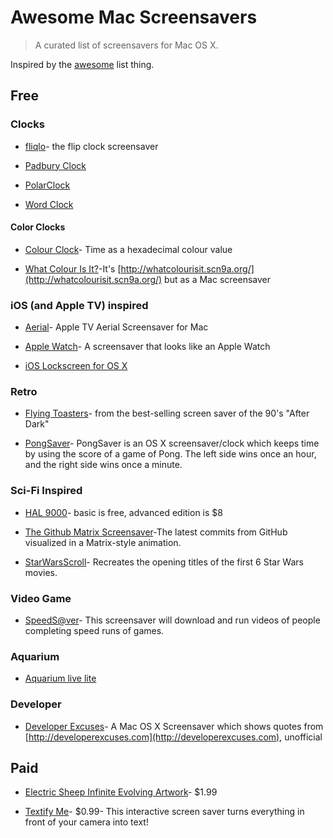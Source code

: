 # Awesome Mac Screensavers

> A curated list of screensavers for Mac OS X.

Inspired by the [awesome](https://github.com/sindresorhus/awesome) list thing.


## Free

### Clocks

* [fliqlo](http://fliqlo.com/)- the flip clock screensaver

* [Padbury Clock](http://padbury.me/clock/)

* [PolarClock](http://blog.pixelbreaker.com/polarclock)

* [Word Clock](https://www.simonheys.com/wordclock/)

#### Color Clocks

* [Colour Clock](http://www.clock.lookatjack.com/)- Time as a hexadecimal colour value

* [What Colour Is It?](https://github.com/Jonic/WhatColourIsIt-ScreenSaver)-It's [http://whatcolourisit.scn9a.org/](http://whatcolourisit.scn9a.org/) but as a Mac screensaver

### iOS (and Apple TV) inspired

* [Aerial](https://github.com/JohnCoates/Aerial)- Apple TV Aerial Screensaver for Mac

* [Apple Watch](http://www.rasmusnielsen.dk/applewatch/)- A screensaver that looks like an Apple Watch

* [iOS Lockscreen for OS X](http://littleendiangamestudios.com/project/ios-7-screen-saver/)

### Retro

* [Flying Toasters](http://en.infinisys.co.jp/product/flyingtoasters/index.shtml)- from the best-selling screen saver of the 90's "After Dark"

* [PongSaver](http://rogueamoeba.com/freebies/)- PongSaver is an OS X screensaver/clock which keeps time by using the score of a game of Pong. The left side wins once an hour, and the right side wins once a minute.

### Sci-Fi Inspired

* [HAL 9000](http://www.halproject.com/)- basic is free, advanced edition is $8

* [The Github Matrix Screensaver](https://github.com/winterbe/github-matrix-screensaver)-The latest commits from GitHub visualized in a Matrix-style animation.

* [StarWarsScroll](http://download.cnet.com/StarWarsScroll-Screen-Saver/3000-2257_4-82580.html)- Recreates the opening titles of the first 6 Star Wars movies.

### Video Game

* [SpeedS@ver](https://github.com/orta/SpeedS-ver)- This screensaver will download and run videos of people completing speed runs of games.

### Aquarium

* [Aquarium live lite](https://itunes.apple.com/us/app/aquarium-live-lite-relaxing/id462563503)

### Developer

* [Developer Excuses](https://github.com/kimar/DeveloperExcuses)- A Mac OS X Screensaver which shows quotes from [http://developerexcuses.com](http://developerexcuses.com), unofficial

## Paid

* [Electric Sheep Infinite Evolving Artwork](https://itunes.apple.com/us/app/electric-sheep-infinite-evolving/id444604503)- $1.99

* [Textify Me](https://itunes.apple.com/us/app/textify-me/id470453599)- $0.99- This interactive screen saver turns everything in front of your camera into text!

